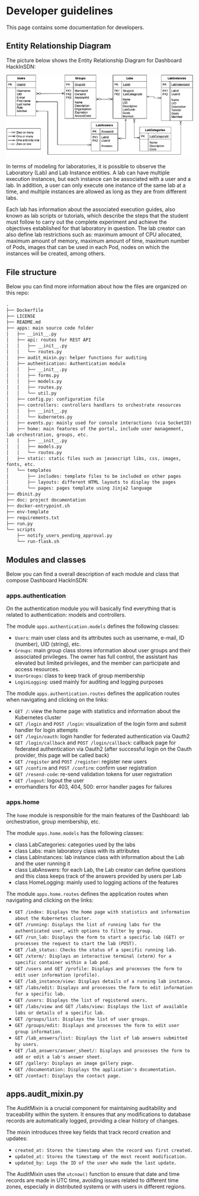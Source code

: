 # Developer guidelines

This page contains some documentation for developers.

## Entity Relationship Diagram

The picture below shows the Entity Relationship Diagram for Dashboard HackInSDN:

![img-alt](./img/diagrama-entidade-relacionamento-2.png)

In terms of modeling for laboratories, it is possible to observe the Laboratory (Lab) and Lab Instance entities. A lab can have multiple execution instances, but each instance can be associated with a user and a lab. In addition, a user can only execute one instance of the same lab at a time, and multiple instances are allowed as long as they are from different labs.

Each lab has information about the associated execution guides, also known as lab scripts or tutorials, which describe the steps that the student must follow to carry out the complete experiment and achieve the objectives established for that laboratory in question. The lab creator can also define lab restrictions such as: maximum amount of CPU allocated, maximum amount of memory, maximum amount of time, maximum number of Pods, images that can be used in each Pod, nodes on which the instances will be created, among others.

## File structure

Below you can find more information about how the files are organized on this repo:

```
.
├── Dockerfile
├── LICENSE
├── README.md
├── apps: main source code folder
│   ├── __init__.py
│   ├── api: routes for REST API
│   │   ├── __init__.py
│   │   └── routes.py
│   ├── audit_mixin.py: helper functions for auditing
│   ├── authentication: Authentication module
│   │   ├── __init__.py
│   │   ├── forms.py
│   │   ├── models.py
│   │   ├── routes.py
│   │   └── util.py
│   ├── config.py: configuration file
│   ├── controllers: controllers handlers to orchestrate resources
│   │   ├── __init__.py
│   │   └── kubernetes.py
│   ├── events.py: mainly used for console interactions (via SocketIO)
│   ├── home: main features of the portal, include user management, lab orchestration, groups, etc.
│   │   ├── __init__.py
│   │   ├── models.py
│   │   └── routes.py
│   ├── static: static files such as javascript libs, css, images, fonts, etc.
│   └── templates
│       ├── includes: template files to be included on other pages
│       ├── layouts: different HTML layouts to display the pages
│       └── pages: pages template using Jinja2 language
├── dbinit.py
├── doc: project documentation
├── docker-entrypoint.sh
├── env-template
├── requirements.txt
├── run.py
└── scripts
    ├── notify_users_pending_approval.py
    └── run-flask.sh
```

## Modules and classes

Below you can find a overall description of each module and class that compose Dashboard HackInSDN:

### apps.authentication

On the authentication module you will basically find everything that is related to authentication: models and controllers.

The module `apps.authentication.models` defines the following classes:

- `Users`: main user class and its attributes such as username, e-mail, ID (number), UID (string), etc.
- `Groups`: main group class stores information about user groups and their associated privileges. The owner has full control, the assistant has elevated but limited privileges, and the member can participate and access resources.
- `UserGroups`: class to keep track of group membership
- `LoginLogging`: used mainly for auditing and logging purposes

The module `apps.authentication.routes` defines the application routes when navigating and clicking on the links:

- `GET /`: view the home page with statistics and information about the Kubernetes cluster
- `GET /login` and `POST /login`: visualization of the login form and submit handler for login attempts
- `GET /login/oauth`: login handler for federated authentication via Oauth2
- `GET /login/callback` and `POST /login/callback`: callback page for federated authentication via Oauth2 (after successful login on the Oauth provider, this page will be called back)
- `GET /register` and `POST /register`: register new users
- `GET /confirm` and `POST /confirm`: confirm user registration
- `GET /resend-code`: re-send validation tokens for user registration
- `GET /logout`: logout the user
- errorhandlers for 403, 404, 500: error handler pages for failures

### apps.home

The `home` module is responsible for the main features of the Dashboard: lab orchestration, group membership, etc.

The module `apps.home.models` has the following classes:

- class LabCategories: categories used by the labs
- class Labs: main laboratory class with its attributes
- class LabInstances: lab instance class with information about the Lab and the user running it
- class LabAnswers: for each Lab, the Lab creator can define questions and this class keeps track of the answers provided by users per Lab
- class HomeLogging: mainly used to logging actions of the features

The module `apps.home.routes` defines the application routes when navigating and clicking on the links:

- `GET /index: Displays the home page with statistics and information about the Kubernetes cluster.`
- `GET /running: Displays the list of running labs for the authenticated user, with options to filter by group.`
- `GET /run_lab: Displays the form to start a specific lab (GET) or processes the request to start the lab (POST).`
- `GET /lab_status: Checks the status of a specific running lab.`
- `GET /xterm/: Displays an interactive terminal (xterm) for a specific container within a lab pod.`
- `GET /users and GET /profile: Displays and processes the form to edit user information (profile).`
- `GET /lab_instance/view: Displays details of a running lab instance.`
- `GET /labs/edit: Displays and processes the form to edit information for a specific lab.`
- `GET /users: Displays the list of registered users.`
- `GET /labs/view and GET /labs/view: Displays the list of available labs or details of a specific lab.`
- `GET /groups/list: Displays the list of user groups.`
- `GET /groups/edit: Displays and processes the form to edit user group information.`
- `GET /lab_answers/list: Displays the list of lab answers submitted by users.`
- `GET /lab_answers/answer_sheet/: Displays and processes the form to add or edit a lab's answer sheet.`
- `GET /gallery: Displays an image gallery page.`
- `GET /documentation: Displays the application's documentation.`
- `GET /contact: Displays the contact page.`

## apps.audit_mixin.py

The AuditMixin is a crucial component for maintaining auditability and traceability within the system. It ensures that any modifications to database records are automatically logged, providing a clear history of changes.

The mixin introduces three key fields that track record creation and updates:

- `created_at: Stores the timestamp when the record was first created.`
- `updated_at: Stores the timestamp of the most recent modification.`
- `updated_by: Logs the ID of the user who made the last update.`

The AuditMixin uses the `utcnow()` function to ensure that date and time records are made in UTC time, avoiding issues related to different time zones, especially in distributed systems or with users in different regions.
